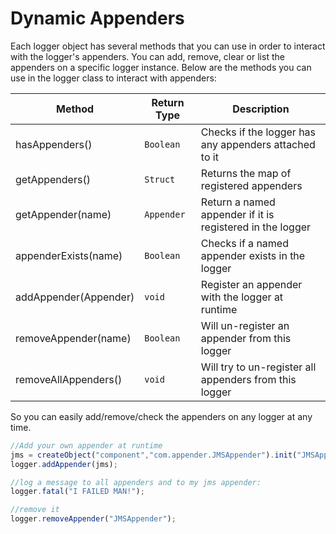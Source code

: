 # Dynamic Appenders
Each logger object has several methods that you can use in order to interact with the logger's appenders. You can add, remove, clear or list the appenders on a specific logger instance. Below are the methods you can use in the logger class to interact with appenders:

|Method|Return Type|Description|
|--|--|--|
|hasAppenders() |`Boolean`|Checks if the logger has any appenders attached to it |
|getAppenders() |`Struct`|Returns the map of registered appenders |
|getAppender(name) |`Appender`|Return a named appender if it is registered in the logger |
|appenderExists(name) |`Boolean`|Checks if a named appender exists in the logger |
|addAppender(Appender) |`void` |Register an appender with the logger at runtime |
|removeAppender(name) |`Boolean`|Will un-register an appender from this logger |
|removeAllAppenders() |`void`|Will try to un-register all appenders from this logger |

So you can easily add/remove/check the appenders on any logger at any time.

```javascript
//Add your own appender at runtime
jms = createObject("component","com.appender.JMSAppender").init("JMSAppender",properties);
logger.addAppender(jms);

//log a message to all appenders and to my jms appender:
logger.fatal("I FAILED MAN!");

//remove it
logger.removeAppender("JMSAppender");
```
